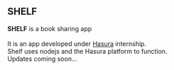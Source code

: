 ## SHELF
**SHELF** is a book sharing app <br/><br/>
It is an app developed under [Hasura](https://www.hasura.io) internship. <br/>
Shelf uses nodejs and the Hasura platform to function. <br/>
Updates coming soon...
